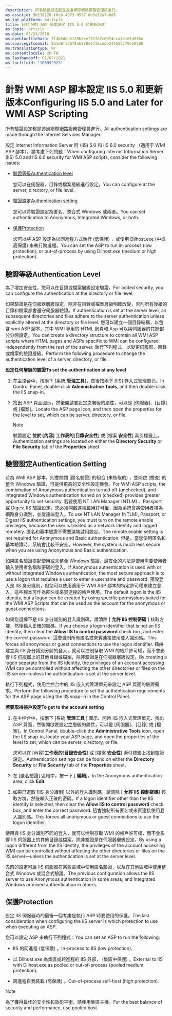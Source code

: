 ```yaml
---
description: 所有驗證設定都是透過網際網路服務管理員進行。
ms.assetid: 9b118120-f0cb-4973-b537-dd3d12a7a6d5
ms.tgt_platform: multiple
title: 針對 WMI ASP 腳本設定 IIS 5.0 和更新版本
ms.topic: article
ms.date: 05/31/2018
ms.openlocfilehash: ff4b5ddde139b3eef32fd7c80f4cca4e10fd816a
ms.sourcegitcommit: 831e8f3db78ab820e1710cede244553c70e50500
ms.translationtype: MT
ms.contentlocale: zh-TW
ms.lasthandoff: 01/07/2021
ms.locfileid: "106992023"
---
```

# <a name="configuring-iis-50-and-later-for-wmi-asp-scripting"></a><span data-ttu-id="63e29-103">針對 WMI ASP 腳本設定 IIS 5.0 和更新版本</span><span class="sxs-lookup"><span data-stu-id="63e29-103">Configuring IIS 5.0 and Later for WMI ASP Scripting</span></span>

<span data-ttu-id="63e29-104">所有驗證設定都是透過網際網路服務管理員進行。</span><span class="sxs-lookup"><span data-stu-id="63e29-104">All authentication settings are made through the Internet Services Manager.</span></span>

<span data-ttu-id="63e29-105">設定 Internet Information Server 時 (IIS) 5.0 和 IIS 6.0 security （適用于 WMI ASP 腳本），請考慮下列問題：</span><span class="sxs-lookup"><span data-stu-id="63e29-105">When configuring Internet Information Server (IIS) 5.0 and IIS 6.0 security for WMI ASP scripts, consider the following issues:</span></span>

-   [<span data-ttu-id="63e29-106">驗證等級</span><span class="sxs-lookup"><span data-stu-id="63e29-106">Authentication level</span></span>](#authentication-level)

    <span data-ttu-id="63e29-107">您可以在伺服器、目錄或檔案層級進行設定。</span><span class="sxs-lookup"><span data-stu-id="63e29-107">You can configure at the server, directory, or file level.</span></span>

-   [<span data-ttu-id="63e29-108">驗證設定</span><span class="sxs-lookup"><span data-stu-id="63e29-108">Authentication setting</span></span>](#authentication-setting)

    <span data-ttu-id="63e29-109">您可以將驗證設定為匿名、整合式 Windows 或兩者。</span><span class="sxs-lookup"><span data-stu-id="63e29-109">You can set authentication to Anonymous, Integrated Windows, or both.</span></span>

-   [<span data-ttu-id="63e29-110">保護</span><span class="sxs-lookup"><span data-stu-id="63e29-110">Protection</span></span>](#protection)

    <span data-ttu-id="63e29-111">您可以將 ASP 設定為以同進程方式執行 (低保護) ，或使用 Dllhost.exe (中或高保護) 來執行跨進程。</span><span class="sxs-lookup"><span data-stu-id="63e29-111">You can set the ASP to run in-process (low protection), or out-of-process by using Dllhost.exe (medium or high protection).</span></span>

## <a name="authentication-level"></a><span data-ttu-id="63e29-112">驗證等級</span><span class="sxs-lookup"><span data-stu-id="63e29-112">Authentication Level</span></span>

<span data-ttu-id="63e29-113">為了增加安全性，您可以在目錄或檔案層級設定驗證。</span><span class="sxs-lookup"><span data-stu-id="63e29-113">For added security, you can configure the authentication at the directory or file level.</span></span>

<span data-ttu-id="63e29-114">如果驗證是在伺服器層級設定，除非在目錄或檔案層級明確改變，否則所有後續的目錄和檔案都會遵守伺服器驗證。</span><span class="sxs-lookup"><span data-stu-id="63e29-114">If authentication is set at the server level, all subsequent directories and files adhere to the server authentication unless explicitly altered at the directory or file level.</span></span> <span data-ttu-id="63e29-115">您可以建立一個目錄結構，以包含 wmi ASP 腳本，其中 WMI 專用的 HTML 網頁和 Asp 可以與伺服器的其餘部分分開設定。</span><span class="sxs-lookup"><span data-stu-id="63e29-115">You can create a directory structure to contain all WMI ASP scripts where HTML pages and ASPs specific to WMI can be configured independently from the rest of the server.</span></span> <span data-ttu-id="63e29-116">執行下列程式，以變更伺服器、目錄或檔案的驗證層級。</span><span class="sxs-lookup"><span data-stu-id="63e29-116">Perform the following procedure to change the authentication level of a server, directory, or file.</span></span>

<span data-ttu-id="63e29-117">**設定任何層級的驗證**</span><span class="sxs-lookup"><span data-stu-id="63e29-117">**To set the authentication at any level**</span></span>

1.  <span data-ttu-id="63e29-118">在主控台中，按兩下 [系統 **管理工具**]，然後按兩下 [IIS] 嵌入式管理單元。</span><span class="sxs-lookup"><span data-stu-id="63e29-118">In Control Panel, double-click **Administrative Tools**, and then double-click the IIS snap-in.</span></span>

2.  <span data-ttu-id="63e29-119">找出 ASP 頁面圖示，然後開啟要設定之層級的屬性，可以是 [伺服器]、[目錄] 或 [檔案]。</span><span class="sxs-lookup"><span data-stu-id="63e29-119">Locate the ASP page icon, and then open the properties for the level to set, which can be server, directory, or file.</span></span>

    > [!Note]  
    > <span data-ttu-id="63e29-120">驗證設定 **位於 [內容] 工作表的**[**目錄安全性**] 或 [檔案 **安全性**] 索引標籤上。</span><span class="sxs-lookup"><span data-stu-id="63e29-120">Authentication settings are located on either the **Directory Security** or **File Security** tab of the **Properties** sheet.</span></span>

     

## <a name="authentication-setting"></a><span data-ttu-id="63e29-121">驗證設定</span><span class="sxs-lookup"><span data-stu-id="63e29-121">Authentication Setting</span></span>

<span data-ttu-id="63e29-122">若為 WMI ASP 腳本，則會關閉 [匿名驗證] 的組合 (未核取的) ，並開啟 (檢查) 的整合 Windows 驗證，可提供更高的安全性設定機會。</span><span class="sxs-lookup"><span data-stu-id="63e29-122">For WMI ASP scripts, the combination of Anonymous authentication turned off (unchecked), and Integrated Windows authentication turned on (checked) provides greater opportunity to set security.</span></span> <span data-ttu-id="63e29-123">若要使用 NT LAN Manager (NTLM) 、Passport 或 Digest IIS 驗證設定，您必須開啟遠端啟用許可權，因為系統會將使用者視為網路身分識別，並從遠端登入。</span><span class="sxs-lookup"><span data-stu-id="63e29-123">To use NT LAN Manager (NTLM), Passport, or Digest IIS authentication settings, you must turn on the remote enable privileges, because the user is treated as a network identity and logged remotely.</span></span> <span data-ttu-id="63e29-124">匿名和基本驗證不需要遠端啟用設定。</span><span class="sxs-lookup"><span data-stu-id="63e29-124">The remote enable setting is not required for Anonymous and Basic authentication.</span></span> <span data-ttu-id="63e29-125">但是，當您使用匿名和基本驗證時，系統會比較不安全。</span><span class="sxs-lookup"><span data-stu-id="63e29-125">However, the system is much less secure when you are using Anonymous and Basic authentication.</span></span>

<span data-ttu-id="63e29-126">如果匿名驗證搭配使用或未整合 Windows 驗證，最安全的方法是使用需要使用者輸入使用者名稱和密碼的登入。</span><span class="sxs-lookup"><span data-stu-id="63e29-126">If Anonymous authentication is used with or without Integrated Windows authentication, the most secure approach is to use a logon that requires a user to enter a username and password.</span></span> <span data-ttu-id="63e29-127">預設登入是 IIS 身分識別，但您可以使用適用于 WMI ASP 腳本的特定許可權來建立登入，這些腳本可作為匿名或來賓連接的帳戶使用。</span><span class="sxs-lookup"><span data-stu-id="63e29-127">The default logon is the IIS identity, but a logon can be created by using specific permissions suited for the WMI ASP Scripts that can be used as the account for the anonymous or guest connections.</span></span>

<span data-ttu-id="63e29-128">如果您選擇不是 IIS 身分識別的登入識別碼，請清除 [ **允許 IIS 控制密碼** ] 核取方塊，然後輸入正確的密碼。</span><span class="sxs-lookup"><span data-stu-id="63e29-128">If you choose a logon identifier that is not an IIS identity, then clear the **Allow IIS to control password** check box, and enter the correct password.</span></span> <span data-ttu-id="63e29-129">這會強制所有匿名或來賓連接使用登入識別碼。</span><span class="sxs-lookup"><span data-stu-id="63e29-129">This forces all anonymous or guest connections to use the logon identifier.</span></span> <span data-ttu-id="63e29-130">藉由建立與 IIS 身分識別分開的登入，就可以控制存取 WMI 的帳戶許可權，而不會影響 IIS 伺服器上的其他目錄或檔案，除非驗證是在伺服器層級設定。</span><span class="sxs-lookup"><span data-stu-id="63e29-130">By creating a logon separate from the IIS identity, the privileges of an account accessing WMI can be controlled without affecting the other directories or files on the IIS server—unless the authentication is set at the server level.</span></span>

<span data-ttu-id="63e29-131">執行下列程式，使用主控台中的 IIS 嵌入式管理單元來設定 ASP 頁面的驗證需求。</span><span class="sxs-lookup"><span data-stu-id="63e29-131">Perform the following procedure to set the authentication requirements for the ASP page using the IIS snap-in in the Control Panel.</span></span>

<span data-ttu-id="63e29-132">**若要取得帳戶設定**</span><span class="sxs-lookup"><span data-stu-id="63e29-132">**To get to the account setting**</span></span>

1.  <span data-ttu-id="63e29-133">在主控台中，按兩下 [系統 **管理工具** ] 圖示、開啟 IIS 嵌入式管理單元、找出 ASP 頁面，然後開啟要設定之層級的屬性，可以是 [伺服器]、[目錄] 或 [檔案]。</span><span class="sxs-lookup"><span data-stu-id="63e29-133">In Control Panel, double-click the **Administrative Tools** icon, open the IIS snap-in, locate your ASP page, and open the properties of the level to set, which can be server, directory, or file.</span></span>

    <span data-ttu-id="63e29-134">您可以在 [內容]**工作表的**[**目錄安全性**] 或 [檔案 **安全性**] 索引標籤上找到驗證設定。</span><span class="sxs-lookup"><span data-stu-id="63e29-134">Authentication settings can be found on either the **Directory Security** or **File Security** tab of the **Properties** sheet.</span></span>

2.  <span data-ttu-id="63e29-135">在 [匿名驗證] 區域中，按一下 [ **編輯**]。</span><span class="sxs-lookup"><span data-stu-id="63e29-135">In the Anonymous authentication area, click **Edit**.</span></span>

3.  <span data-ttu-id="63e29-136">如果已選取 [IIS 身分識別] 以外的登入識別碼，請清除 [ **允許 IIS 控制密碼**] 核取方塊，然後輸入正確的密碼。</span><span class="sxs-lookup"><span data-stu-id="63e29-136">If a logon identifier other than the IIS identity is selected, then clear the **Allow IIS to control password** check box, and enter the correct password.</span></span> <span data-ttu-id="63e29-137">這會強制所有匿名或來賓連接使用登入識別碼。</span><span class="sxs-lookup"><span data-stu-id="63e29-137">This forces all anonymous or guest connections to use the logon identifier.</span></span>

<span data-ttu-id="63e29-138">使用與 IIS 身分識別不同的登入，就可以控制存取 WMI 的帳戶許可權，而不會影響 IIS 伺服器上的其他目錄或檔案，除非驗證是在伺服器層級設定。</span><span class="sxs-lookup"><span data-stu-id="63e29-138">By using a logon different from the IIS identity, the privileges of the account accessing WMI can be controlled without affecting the other directories or files on the IIS server—unless the authentication is set at the server level.</span></span>

<span data-ttu-id="63e29-139">先前的設定可讓 IIS 伺服器在某些區域中使用匿名驗證，以及在其他區域中使用整合式 Windows 或混合式驗證。</span><span class="sxs-lookup"><span data-stu-id="63e29-139">The previous configuration allows the IIS server to use Anonymous authentication in some areas, and Integrated Windows or mixed authentication in others.</span></span>

## <a name="protection"></a><span data-ttu-id="63e29-140">保護</span><span class="sxs-lookup"><span data-stu-id="63e29-140">Protection</span></span>

<span data-ttu-id="63e29-141">設定 IIS 伺服器時的最後一個考慮是執行 ASP 時要使用的保護。</span><span class="sxs-lookup"><span data-stu-id="63e29-141">The last consideration when configuring the IIS server is which protection to use when executing an ASP.</span></span>

<span data-ttu-id="63e29-142">您可以設定 ASP 來執行下列程式：</span><span class="sxs-lookup"><span data-stu-id="63e29-142">You can set an ASP to run the following:</span></span>

-   <span data-ttu-id="63e29-143">IIS 的同進程 (低保護) 。</span><span class="sxs-lookup"><span data-stu-id="63e29-143">In-process to IIS (low protection).</span></span>

-   <span data-ttu-id="63e29-144">以 Dllhost.exe 為集區或跨進程的 IIS 外部， (集區中保護) 。</span><span class="sxs-lookup"><span data-stu-id="63e29-144">External to IIS with Dllhost.exe as pooled or out-of-process (pooled medium protection).</span></span>

-   <span data-ttu-id="63e29-145">跨進程自我裝載 (高保護) 。</span><span class="sxs-lookup"><span data-stu-id="63e29-145">Out-of-process self-host (high protection).</span></span>

> [!Note]  
> <span data-ttu-id="63e29-146">為了獲得最佳的安全性和效能平衡，請使用集區主機。</span><span class="sxs-lookup"><span data-stu-id="63e29-146">For the best balance of security and performance, use pooled host.</span></span>

 

 

 



